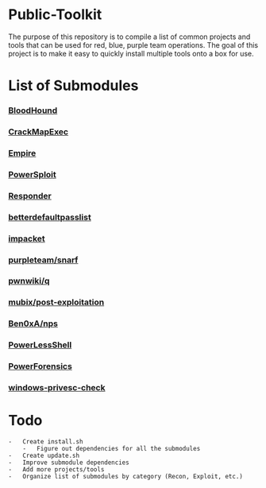 # Public-Toolkit
The purpose of this repository is to compile a list of common projects and tools that can be used for red, blue, purple team operations. The goal of this project is to make it easy to quickly install multiple tools onto a box for use.

# List of Submodules

### [BloodHound](https://github.com/BloodHoundAD/BloodHound)
### [CrackMapExec](https://github.com/byt3bl33d3r/CrackMapExec)
### [Empire](https://github.com/EmpireProject/Empire)
### [PowerSploit](https://github.com/PowerShellMafia/PowerSploit)
### [Responder](https://github.com/lgandx/Responder)
### [betterdefaultpasslist](https://github.com/govolution/betterdefaultpasslist)
### [impacket](https://github.com/CoreSecurity/impacket)
### [purpleteam/snarf](https://github.com/purpleteam/snarf)
### [pwnwiki/q](https://github.com/pwnwiki/q)
### [mubix/post-exploitation](https://github.com/mubix/post-exploitation)
### [Ben0xA/nps](https://github.com/Ben0xA/nps)
### [PowerLessShell](https://github.com/Mr-Un1k0d3r/PowerLessShell)
### [PowerForensics](https://github.com/Invoke-IR/PowerForensics)
### [windows-privesc-check](https://github.com/pentestmonkey/windows-privesc-check)

# Todo
    -   Create install.sh
        -   Figure out dependencies for all the submodules
    -   Create update.sh
    -   Improve submodule dependencies
    -   Add more projects/tools
    -   Organize list of submodules by category (Recon, Exploit, etc.)
